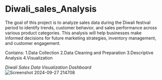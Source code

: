 # Diwali_sales_Analysis
The goal of this project is to analyze sales data during the Diwali festival period to identify trends, customer behavior, and sales performance across various product categories. This analysis will help businesses make informed decisions for future marketing strategies, inventory management, and customer engagement.

Contains:
1.Data Collection
2.Data Cleaning and Preparation
3.Descriptive Analysis
4.Visualization

*Diwali Sales Data Visualization Dashboard*
![Screenshot 2024-09-27 214708](https://github.com/user-attachments/assets/ab1944f8-c646-47c8-bf91-fc3df8bd862c)

